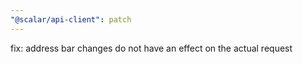 ```yaml
---
"@scalar/api-client": patch
---
```


fix: address bar changes do not have an effect on the actual request
